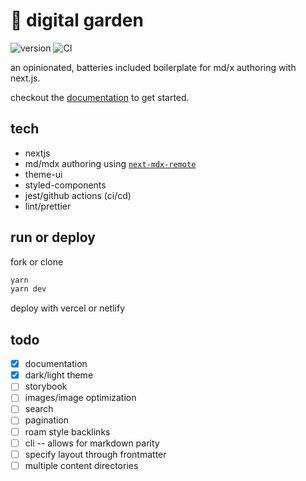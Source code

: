 # 🌱 digital garden

![version](https://img.shields.io/badge/dynamic/json?color=blue&label=version&query=version&url=https%3A%2F%2Fraw.githubusercontent.com%2Finadeqtfuturs%2Fgarden%2Fmain%2Fpackage.json)
![CI](https://github.com/inadeqtfuturs/garden/workflows/CI/badge.svg)

an opinionated, batteries included boilerplate for md/x authoring with next.js.

checkout the [documentation](documentation.md) to get started.

## tech

- nextjs
- md/mdx authoring using [`next-mdx-remote`](https://github.com/hashicorp/next-mdx-remote)
- theme-ui
- styled-components
- jest/github actions (ci/cd)
- lint/prettier

## run or deploy

fork or clone

```bash
yarn
yarn dev
```

deploy with vercel or netlify

## todo

- [x] documentation
- [x] dark/light theme
- [ ] storybook
- [ ] images/image optimization
- [ ] search
- [ ] pagination
- [ ] roam style backlinks
- [ ] cli -- allows for markdown parity
- [ ] specify layout through frontmatter
- [ ] multiple content directories
